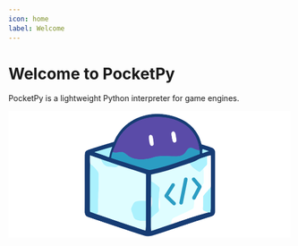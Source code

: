 ```yaml
---
icon: home
label: Welcome
---
```


# Welcome to PocketPy

PocketPy is a lightweight Python interpreter for game engines.

![](./static/logo_flat.png)

